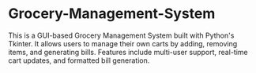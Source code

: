 # Grocery-Management-System
This is a GUI-based Grocery Management System built with Python's Tkinter. It allows users to manage their own carts by adding, removing items, and generating bills. Features include multi-user support, real-time cart updates, and formatted bill generation.
